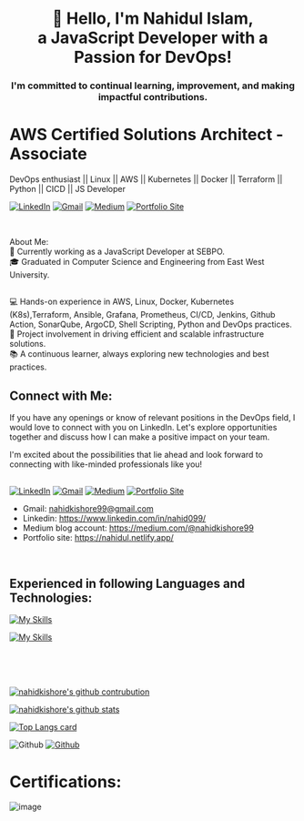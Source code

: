 ### <h1 align="center">👋 Hello, I'm Nahidul Islam,<br>a JavaScript Developer with a Passion for DevOps! </h1>
<h3 align="center">I'm committed to continual learning, improvement, and making impactful contributions.</h3>

## <h1> AWS Certified Solutions Architect - Associate </h1>
DevOps enthusiast || Linux || AWS || Kubernetes || Docker || Terraform || Python || CICD || JS Developer  <br>

[![LinkedIn](https://img.shields.io/badge/-LinkedIn-blue?style=for-the-badge&logo=linkedin)](https://www.linkedin.com/in/nahid099/)
[![Gmail](https://img.shields.io/badge/-Gmail-red?style=for-the-badge&logo=gmail)](mailto:nahidkishore99@gmail.com) [![Medium](https://img.shields.io/badge/-Medium-black?style=for-the-badge&logo=medium)](https://medium.com/@nahidkishore99) [![Portfolio Site](https://img.shields.io/badge/-Portfolio%20Site-green?style=for-the-badge)](https://nahidul.netlify.app/)

<br>

About Me: <br>
💼 Currently working as a JavaScript Developer at SEBPO. <br>
🎓 Graduated in Computer Science and Engineering from East West University.


##
💻 Hands-on experience in AWS, Linux, Docker, Kubernetes (K8s),Terraform, Ansible, Grafana, Prometheus, CI/CD, Jenkins, Github Action, SonarQube, ArgoCD, Shell Scripting, Python and DevOps practices. <br>
🚀 Project involvement in driving efficient and scalable infrastructure solutions. <br>
📚 A continuous learner, always exploring new technologies and best practices.
<br>
## Connect with Me:
If you have any openings or know of relevant positions in the DevOps field, I would love to connect with you on LinkedIn. Let's explore opportunities together and discuss how I can make a positive impact on your team.

I'm excited about the possibilities that lie ahead and look forward to connecting with like-minded professionals like you!

##
[![LinkedIn](https://img.shields.io/badge/-LinkedIn-blue?style=for-the-badge&logo=linkedin)](https://www.linkedin.com/in/nahid099/)
[![Gmail](https://img.shields.io/badge/-Gmail-red?style=for-the-badge&logo=gmail)](mailto:nahidkishore99@gmail.com) [![Medium](https://img.shields.io/badge/-Medium-black?style=for-the-badge&logo=medium)](https://medium.com/@nahidkishore99) [![Portfolio Site](https://img.shields.io/badge/-Portfolio%20Site-green?style=for-the-badge)](https://nahidul.netlify.app/)


- Gmail: nahidkishore99@gmail.com
- Linkedin: https://www.linkedin.com/in/nahid099/
- Medium blog account: https://medium.com/@nahidkishore99
- Portfolio site: https://nahidul.netlify.app/



<!-- [![LinkedIn Connect](https://img.shields.io/badge/%20-Connect-black?color=14171A&labelColor=212121&logo=linkedin&logoColor=ffffff)](https://www.linkedin.com/in/nahid099/) 
[![Facebook Add](https://img.shields.io/badge/%20-Follow-black?color=14171A&labelColor=1976d2&logo=facebook&logoColor=ffffff)](https://www.facebook.com/nahid.kishore/)
[![Website portfolio](https://img.shields.io/badge/%20-Follow-black?color=14171A&labelColor=1976d2&logo=website&logoColor=ffffff)](https://nahidul.netlify.app/) -->
<br/>

## Experienced in following Languages and Technologies:
[![My Skills](https://skillicons.dev/icons?i=aws,docker,kubernetes,ansible,jenkins,linux,grafana,prometheus,git,gitlab,github,githubactions,nginx,powershell,bash,vscode,postman&perline=10&theme=dark)](https://skillicons.dev)

[![My Skills](https://skillicons.dev/icons?i=js,react,nodejs,express,c,py,mongodb,mysql,firebase,netlify,heroku,redux,bootstrap,tailwind,materialui&perline=10&theme=dark)](https://skillicons.dev)
 
 
 <!--
<p align="center">
  <a href="https://skillicons.dev">
    <img src="https://skillicons.dev/icons?i=js,react,nodejs,express,aws,docker,kubernetes,git,ansible,jenkins,redux,tailwind,materialui,mongodb,mysql &theme=dark" />
  </a>
</p>
<p align="center">
  <a href="https://skillicons.dev">
    <img src="https://skillicons.dev/icons?i=c,py,firebase,git,vscode,powershell,bash,postman,netlify,heroku,gitlab,nginx," />
  </a>
</p>
-->
<br />
<br/>
<br/>

[![nahidkishore's github contrubution](https://github-readme-streak-stats.herokuapp.com/?user=nahidkishore&show_icons=true&theme=synthwave)](https://github.com/nahidkishore)


[![nahidkishore's github stats](https://github-readme-stats.vercel.app/api?username=nahidkishore&show_icons=true&theme=cobalt)](https://github.com/nahidkishore/github-readme-stats)

[![Top Langs card](https://github-readme-stats.vercel.app/api/top-langs/?username=nahidkishore&card_width=550&show_icons=true&theme=radical&layout=compact&langs_count=30)](https://github.com/nahidkishore)



![Github](https://visitor-badge.laobi.icu/badge?page_id=nahidkishore)
[![Github](https://img.shields.io/github/followers/nahidkishore?label=Follow&style=social)](https://github.com/nahidkishore)

# Certifications:
![image](https://github.com/nahidkishore/nahidkishore/assets/39863835/c25f8816-dceb-4498-9f31-7d14dc42c0e3)

